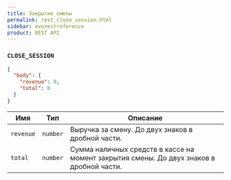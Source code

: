 ```yaml
---
title: Закрытие смены
permalink: rest_close_session.html
sidebar: evorestreference
product: REST API
---
```


### `CLOSE_SESSION`

```json
{
  "body": {
    "revenue": 0,
    "total": 0
  }
}
```

Имя  | Тип  | Описание
-----|------|--------------
`revenue`| `number`  |  Выручка за смену. До двух знаков в дробной части.
`total`| `number`  |  Сумма наличных средств в кассе на момент закрытия смены. До двух знаков в дробной части.
